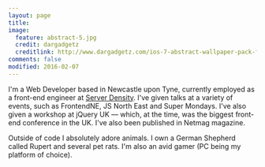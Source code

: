 ```yaml
---
layout: page
title: 
image:
  feature: abstract-5.jpg
  credit: dargadgetz
  creditlink: http://www.dargadgetz.com/ios-7-abstract-wallpaper-pack-for-iphone-5-and-ipod-touch-retina/
comments: false
modified: 2016-02-07
---
```


I'm a Web Developer based in Newcastle upon Tyne, currently employed as a front-end engineer at [Server Density](https://www.serverdensity.com/). I've given talks at a variety of events, such as FrontendNE, JS North East and Super Mondays. I've also given a workshop at jQuery UK — which, at the time, was the biggest front-end conference in the UK. I've also been published in Netmag magazine.

Outside of code I absolutely adore animals. I own a German Shepherd called Rupert and several pet rats. I'm also an avid gamer (PC being my platform of choice). 